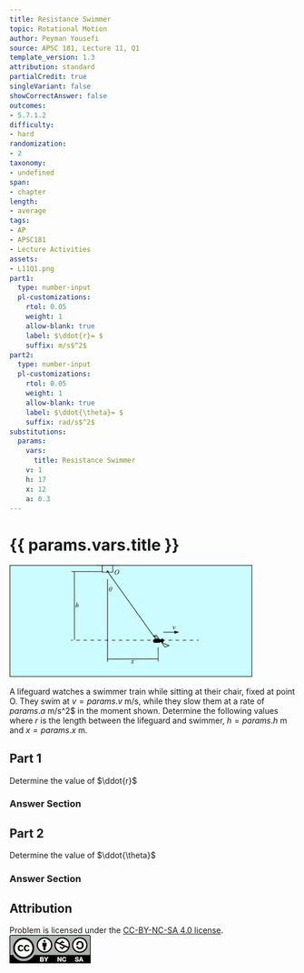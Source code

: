 ```yaml
---
title: Resistance Swimmer
topic: Rotational Motion
author: Peyman Yousefi
source: APSC 181, Lecture 11, Q1
template_version: 1.3
attribution: standard
partialCredit: true
singleVariant: false
showCorrectAnswer: false
outcomes:
- 5.7.1.2
difficulty:
- hard
randomization:
- 2
taxonomy:
- undefined
span:
- chapter
length:
- average
tags:
- AP
- APSC181
- Lecture Activities
assets:
- L11Q1.png
part1:
  type: number-input
  pl-customizations:
    rtol: 0.05
    weight: 1
    allow-blank: true
    label: $\ddot{r}= $
    suffix: m/s$^2$
part2:
  type: number-input
  pl-customizations:
    rtol: 0.05
    weight: 1
    allow-blank: true
    label: $\ddot{\theta}= $
    suffix: rad/s$^2$
substitutions:
  params:
    vars:
      title: Resistance Swimmer
    v: 1
    h: 17
    x: 12
    a: 0.3
---
```

# {{ params.vars.title }}
<img src="L11Q1.png" width=85%>

A lifeguard watches a swimmer train while sitting at their chair, fixed at point O.
They swim at $v = {{params.v}}$ m/s, while they slow them at a rate of ${{params.a}}$ m/s^2$ in the moment shown.
Determine the following values where $r$ is the length between the lifeguard and swimmer, $h = {{params.h}}$ m and $x = {{params.x}}$ m.

## Part 1

Determine the value of $\ddot{r}$

### Answer Section

## Part 2

Determine the value of $\ddot{\theta}$

### Answer Section

## Attribution

Problem is licensed under the [CC-BY-NC-SA 4.0 license](https://creativecommons.org/licenses/by-nc-sa/4.0/).<br> ![The Creative Commons 4.0 license requiring attribution-BY, non-commercial-NC, and share-alike-SA license.](https://raw.githubusercontent.com/firasm/bits/master/by-nc-sa.png)